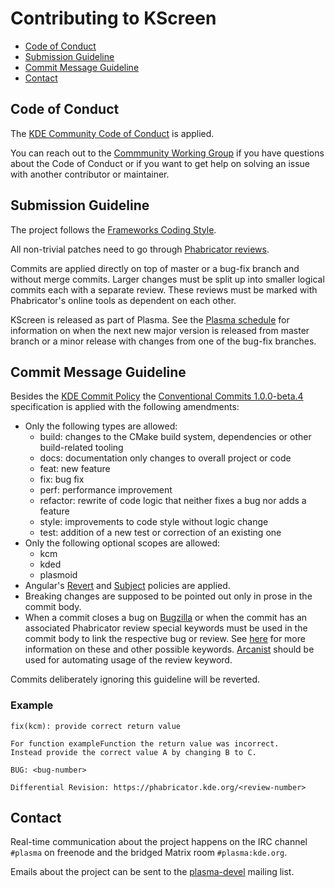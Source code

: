 # Contributing to KScreen

 - [Code of Conduct](#code-of-conduct)
 - [Submission Guideline](#submission-guideline)
 - [Commit Message Guideline](#commit-message-guideline)
 - [Contact](#contact)

## Code of Conduct
The [KDE Community Code of Conduct][kde-coc] is applied.

You can reach out to the [Commmunity Working Group][community-working-group] if you have questions about the Code of Conduct or if you want to get help on solving an issue with another contributor or maintainer.

## Submission Guideline
The project follows the [Frameworks Coding Style][frameworks-style].

All non-trivial patches need to go through [Phabricator reviews][phab-reviews].

Commits are applied directly on top of master or a bug-fix branch and without merge commits. Larger changes must be split up into smaller logical commits each with a separate review. These reviews must be marked with Phabricator's online tools as dependent on each other.

KScreen is released as part of Plasma. See the [Plasma schedule][plasma-schedule] for information on when the next new major version is released from master branch or a minor release with changes from one of the bug-fix branches.

## Commit Message Guideline
Besides the [KDE Commit Policy][commit-policy] the [Conventional Commits 1.0.0-beta.4][conventional-commits] specification is applied with the following amendments:

* Only the following types are allowed:
  * build: changes to the CMake build system, dependencies or other build-related tooling
  * docs: documentation only changes to overall project or code
  * feat: new feature
  * fix: bug fix
  * perf: performance improvement
  * refactor: rewrite of code logic that neither fixes a bug nor adds a feature
  * style: improvements to code style without logic change
  * test: addition of a new test or correction of an existing one
* Only the following optional scopes are allowed:
  * kcm
  * kded
  * plasmoid
* Angular's [Revert][angular-revert] and [Subject][angular-subject] policies are applied.
* Breaking changes are supposed to be pointed out only in prose in the commit body.
* When a commit closes a bug on [Bugzilla][bugzilla] or when the commit has an associated Phabricator review special keywords must be used in the commit body to link the respective bug or review. See [here][commit-policy-keywords] for more information on these and other possible keywords. [Arcanist][arcanist] should be used for automating usage of the review keyword.

Commits deliberately ignoring this guideline will be reverted.

### Example

    fix(kcm): provide correct return value

    For function exampleFunction the return value was incorrect.
    Instead provide the correct value A by changing B to C.

    BUG: <bug-number>

    Differential Revision: https://phabricator.kde.org/<review-number>

## Contact
Real-time communication about the project happens on the IRC channel `#plasma` on freenode and the bridged Matrix room `#plasma:kde.org`.

Emails about the project can be sent to the [plasma-devel][plasma-devel] mailing list.

[kde-coc]: https://kde.org/code-of-conduct
[community-working-group]: https://ev.kde.org/workinggroups/cwg.php
[frameworks-style]: https://community.kde.org/Policies/Frameworks_Coding_Style
[phab-reviews]: https://phabricator.kde.org/differential
[plasma-schedule]: https://community.kde.org/Schedules/Plasma_5
[commit-policy]: https://community.kde.org/Policies/Commit_Policy
[conventional-commits]: https://www.conventionalcommits.org/en/v1.0.0-beta.4/#specification
[angular-revert]: https://github.com/angular/angular/blob/3cf2005a936bec2058610b0786dd0671dae3d358/CONTRIBUTING.md#revert
[angular-subject]: https://github.com/angular/angular/blob/3cf2005a936bec2058610b0786dd0671dae3d358/CONTRIBUTING.md#subject
[bugzilla]: https://bugs.kde.org/describecomponents.cgi?product=KScreen
[commit-policy-keywords]: https://community.kde.org/Policies/Commit_Policy#Special_keywords_in_GIT_and_SVN_log_messages
[arcanist]: https://secure.phabricator.com/book/phabricator/article/arcanist
[plasma-devel]: https://mail.kde.org/mailman/listinfo/plasma-devel
